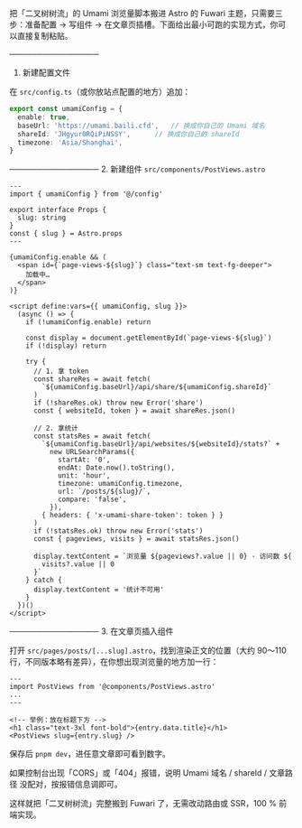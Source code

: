 把「二叉树树流」的 Umami 浏览量脚本搬进 Astro 的 Fuwari 主题，只需要三步：准备配置 → 写组件 → 在文章页插槽。下面给出最小可跑的实现方式，你可以直接复制粘贴。

────────────────
1. 新建配置文件

在 `src/config.ts`（或你放站点配置的地方）追加：

```ts
export const umamiConfig = {
  enable: true,
  baseUrl: 'https://umami.baili.cfd',   // 换成你自己的 Umami 域名
  shareId: 'JHgyur0RQiPiNSSY',      // 换成你自己的 shareId
  timezone: 'Asia/Shanghai',
}
```

────────────────
2. 新建组件 `src/components/PostViews.astro`

```astro
---
import { umamiConfig } from '@/config'

export interface Props {
  slug: string
}
const { slug } = Astro.props
---

{umamiConfig.enable && (
  <span id={`page-views-${slug}`} class="text-sm text-fg-deeper">
    加载中…
  </span>
)}

<script define:vars={{ umamiConfig, slug }}>
  (async () => {
    if (!umamiConfig.enable) return

    const display = document.getElementById(`page-views-${slug}`)
    if (!display) return

    try {
      // 1. 拿 token
      const shareRes = await fetch(
        `${umamiConfig.baseUrl}/api/share/${umamiConfig.shareId}`
      )
      if (!shareRes.ok) throw new Error('share')
      const { websiteId, token } = await shareRes.json()

      // 2. 拿统计
      const statsRes = await fetch(
        `${umamiConfig.baseUrl}/api/websites/${websiteId}/stats?` +
          new URLSearchParams({
            startAt: '0',
            endAt: Date.now().toString(),
            unit: 'hour',
            timezone: umamiConfig.timezone,
            url: `/posts/${slug}/`,
            compare: 'false',
          }),
        { headers: { 'x-umami-share-token': token } }
      )
      if (!statsRes.ok) throw new Error('stats')
      const { pageviews, visits } = await statsRes.json()

      display.textContent = `浏览量 ${pageviews?.value || 0} · 访问数 ${
        visits?.value || 0
      }`
    } catch {
      display.textContent = '统计不可用'
    }
  })()
</script>
```

────────────────
3. 在文章页插入组件

打开 `src/pages/posts/[...slug].astro`，找到渲染正文的位置（大约 90～110 行，不同版本略有差异），在你想出现浏览量的地方加一行：

```astro
---
import PostViews from '@components/PostViews.astro'
...
---

<!-- 举例：放在标题下方 -->
<h1 class="text-3xl font-bold">{entry.data.title}</h1>
<PostViews slug={entry.slug} />
```

保存后 `pnpm dev`，进任意文章即可看到数字。

如果控制台出现「CORS」或「404」报错，说明 Umami 域名 / shareId / 文章路径 没配对，按报错信息调即可。

这样就把「二叉树树流」完整搬到 Fuwari 了，无需改动路由或 SSR，100 % 前端实现。